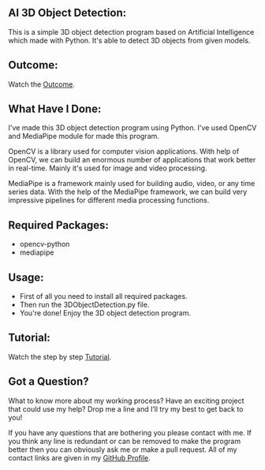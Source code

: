 ## AI 3D Object Detection:
This is a simple 3D object detection program based on Artificial Intelligence which made with Python. It's able to detect 3D objects from given models.


## Outcome:
Watch the <a href="#">Outcome</a>.


## What Have I Done:
I've made this 3D object detection program using Python. I've used OpenCV and MediaPipe module for made this program.

OpenCV is a library used for computer vision applications. With help of OpenCV, we can build an enormous number of applications that work better in real-time. Mainly it's used for image and video processing.

MediaPipe is a framework mainly used for building audio, video, or any time series data. With the help of the MediaPipe framework, we can build very impressive pipelines for different media processing functions.


## Required Packages:
- opencv-python
- mediapipe


## Usage:
- First of all you need to install all required packages. 
- Then run the 3DObjectDetection.py file.
- You're done! Enjoy the 3D object detection program.


## Tutorial:
Watch the step by step <a href="#">Tutorial</a>.


## Got a Question?
What to know more about my working process? Have an exciting project that could use my help? Drop me a line and I’ll try my best to get back to you!

If you have any questions that are bothering you please contact with me. If you think any line is redundant or can be removed to make the program better then you can obviously ask me or make a pull request. All of my contact links are given in my <a href="https://github.com/mdrakibulislam-zero/"> GitHub Profile</a>.
